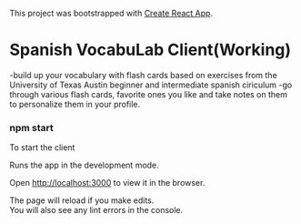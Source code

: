 This project was bootstrapped with [Create React App](https://github.com/facebook/create-react-app).
# Spanish VocabuLab Client(Working)
-build up your vocabulary with flash cards based on exercises from the University of Texas Austin beginner and intermediate spanish ciriculum
-go through various flash cards, favorite ones you like and take notes on them to personalize them in your profile.



### npm start 
To start the client

Runs the app in the development mode.<br />

Open [http://localhost:3000](http://localhost:3000) to view it in the browser.

The page will reload if you make edits.<br />
You will also see any lint errors in the console.


